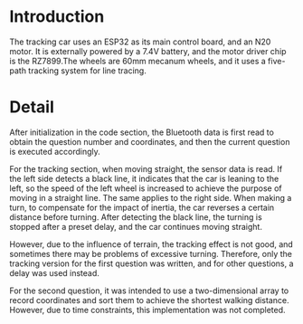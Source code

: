 # Introduction
The tracking car uses an ESP32 as its main control board, and an N20 motor. It is externally powered by a 7.4V battery, and the motor driver chip is the RZ7899.The wheels are 60mm mecanum wheels, and it uses a five-path tracking system for line tracing.

# Detail
After initialization in the code section, the Bluetooth data is first read to obtain the question number and coordinates, and then the current question is executed accordingly.

For the tracking section, when moving straight, the sensor data is read. If the left side detects a black line, it indicates that the car is leaning to the left, so the speed of the left wheel is increased to achieve the purpose of moving in a straight line. The same applies to the right side.
When making a turn, to compensate for the impact of inertia, the car reverses a certain distance before turning. After detecting the black line, the turning is stopped after a preset delay, and the car continues moving straight.

However, due to the influence of terrain, the tracking effect is not good, and sometimes there may be problems of excessive turning. Therefore, only the tracking version for the first question was written, and for other questions, a delay was used instead.

For the second question, it was intended to use a two-dimensional array to record coordinates and sort them to achieve the shortest walking distance. However, due to time constraints, this implementation was not completed.
